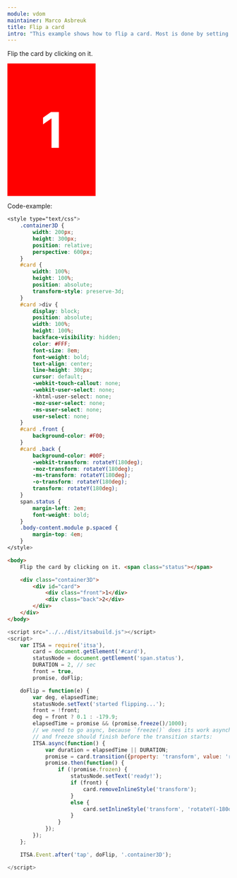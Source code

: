 ```yaml
---
module: vdom
maintainer: Marco Asbreuk
title: Flip a card
intro: "This example shows how to flip a card. Most is done by setting the right css-classes. The transition gets activated by setting a transform-style on the card-div. <br><br>By clicking on the card it gets flipped. There also is some logic that can reverse flipping, even during a transition."
---
```


<style type="text/css">
    .container3D {
        width: 200px;
        height: 300px;
        position: relative;
        -webkit-perspective: 600px;
        -moz-perspective: 600px;
        -ms-perspective: 600px;
        -o-perspective: 600px;
        perspective: 600px;
    }
    #card {
        width: 100%;
        height: 100%;
        position: absolute;
        -webkit-transform-style: preserve-3d;
        -moz-transform-style: preserve-3d;
        -ms-transform-style: preserve-3d;
        -o-transform-style: preserve-3d;
        transform-style: preserve-3d;
    }
    #card >div {
        display: block;
        position: absolute;
        width: 100%;
        height: 100%;
        -webkit-backface-visibility: hidden;
        -moz-backface-visibility: hidden;
        -ms-backface-visibility: hidden;
        -o-backface-visibility: hidden;
        backface-visibility: hidden;
        color: #FFF;
        font-size: 8em;
        font-weight: bold;
        text-align: center;
        line-height: 300px;
        cursor: default;
        -webkit-touch-callout: none;
        -webkit-user-select: none;
        -khtml-user-select: none;
        -moz-user-select: none;
        -ms-user-select: none;
        user-select: none;
    }
    #card .front {
        background-color: #F00;
    }
    #card .back {
        background-color: #00F;
        -webkit-transform: rotateY(180deg);
        -moz-transform: rotateY(180deg);
        -ms-transform: rotateY(180deg);
        -o-transform: rotateY(180deg);
        transform: rotateY(180deg);
    }
    span.status {
        margin-left: 2em;
        font-weight: bold;
    }
    .body-content.module p.spaced {
        margin-top: 4em;
    }
</style>

Flip the card by clicking on it. <span class="status"></span>

<div class="container3D">
    <div id="card">
        <div class="front">1</div>
        <div class="back">2</div>
    </div>
</div>


<p class="spaced">Code-example:</p>

```css
<style type="text/css">
    .container3D {
        width: 200px;
        height: 300px;
        position: relative;
        perspective: 600px;
    }
    #card {
        width: 100%;
        height: 100%;
        position: absolute;
        transform-style: preserve-3d;
    }
    #card >div {
        display: block;
        position: absolute;
        width: 100%;
        height: 100%;
        backface-visibility: hidden;
        color: #FFF;
        font-size: 8em;
        font-weight: bold;
        text-align: center;
        line-height: 300px;
        cursor: default;
        -webkit-touch-callout: none;
        -webkit-user-select: none;
        -khtml-user-select: none;
        -moz-user-select: none;
        -ms-user-select: none;
        user-select: none;
    }
    #card .front {
        background-color: #F00;
    }
    #card .back {
        background-color: #00F;
        -webkit-transform: rotateY(180deg);
        -moz-transform: rotateY(180deg);
        -ms-transform: rotateY(180deg);
        -o-transform: rotateY(180deg);
        transform: rotateY(180deg);
    }
    span.status {
        margin-left: 2em;
        font-weight: bold;
    }
    .body-content.module p.spaced {
        margin-top: 4em;
    }
</style>
```

```html
<body>
    Flip the card by clicking on it. <span class="status"></span>

    <div class="container3D">
        <div id="card">
            <div class="front">1</div>
            <div class="back">2</div>
        </div>
    </div>
</body>
```

```js
<script src="../../dist/itsabuild.js"></script>
<script>
    var ITSA = require('itsa'),
        card = document.getElement('#card'),
        statusNode = document.getElement('span.status'),
        DURATION = 2, // sec
        front = true,
        promise, doFlip;

    doFlip = function(e) {
        var deg, elapsedTime;
        statusNode.setText('started flipping...');
        front = !front;
        deg = front ? 0.1 : -179.9;
        elapsedTime = promise && (promise.freeze()/1000);
        // we need to go async, because `freeze()` does its work asynchronious
        // and freeze should finish before the transition starts:
        ITSA.async(function() {
            var duration = elapsedTime || DURATION;
            promise = card.transition({property: 'transform', value: 'rotateY('+deg+'deg)', duration: duration}, true);
            promise.then(function() {
                if (!promise.frozen) {
                    statusNode.setText('ready!');
                    if (front) {
                        card.removeInlineStyle('transform');
                    }
                    else {
                        card.setInlineStyle('transform', 'rotateY(-180deg)');
                    }
                }
            });
        });
    };

    ITSA.Event.after('tap', doFlip, '.container3D');

</script>
```

<script src="../../dist/itsabuild.js"></script>
<script>
    var ITSA = require('itsa'),
        card = document.getElement('#card'),
        statusNode = document.getElement('span.status'),
        DURATION = 2, // sec
        front = true,
        promise, doFlip;

    doFlip = function(e) {
        var deg, elapsedTime;
        statusNode.setText('started flipping...');
        front = !front;
        deg = front ? 0.1 : -179.9;
        if (promise && !promise.isFulfilled) {
            elapsedTime = (promise.freeze()/1000);
        }
        // we need to go async, because `freeze()` does its work asynchronious
        // and freeze should finish before the transition starts:
        ITSA.async(function() {
            var duration = elapsedTime || DURATION;
            promise = card.transition({property: 'transform', value: 'rotateY('+deg+'deg)', duration: duration}, true);
            promise.then(function() {
                if (!promise.frozen) {
                    statusNode.setText('ready!');
                    if (front) {
                        card.removeInlineStyle('transform');
                    }
                    else {
                        card.setInlineStyle('transform', 'rotateY(-180deg)');
                    }
                }
            });
        });
    };

    ITSA.Event.after('tap', doFlip, '.container3D');

</script>
